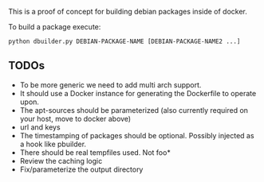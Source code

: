 This is a proof of concept for building debian packages inside of docker.

To build a package execute:

`python dbuilder.py DEBIAN-PACKAGE-NAME [DEBIAN-PACKAGE-NAME2 ...]`

TODOs
-----

 * To be more generic we need to add multi arch support.
 * It should use a Docker instance for generating the Dockerfile to operate upon.
 * The apt-sources should be parameterized (also currently required on your host, move to docker above)
  * url and keys
 * The timestamping of packages should be optional. Possibly injected as a hook like pbuilder.
 * There should be real tempfiles used. Not foo*
 * Review the caching logic
 * Fix/parameterize the output directory 
